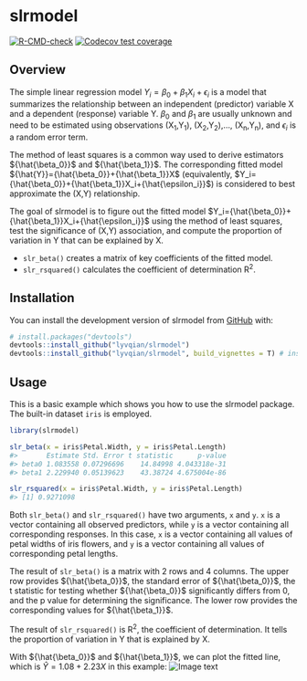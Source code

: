 
<!-- README.md is generated from README.Rmd. Please edit that file -->

# slrmodel

<!-- badges: start -->

[![R-CMD-check](https://github.com/lyvqian/slrmodel/actions/workflows/R-CMD-check.yaml/badge.svg)](https://github.com/lyvqian/slrmodel/actions/workflows/R-CMD-check.yaml)
[![Codecov test
coverage](https://codecov.io/gh/lyvqian/slrmodel/branch/main/graph/badge.svg)](https://app.codecov.io/gh/lyvqian/slrmodel?branch=main)
<!-- badges: end -->

## Overview

The simple linear regression model
$Y_i={\beta_0}+{\beta_1}X_i+{\epsilon_i}$ is a model that summarizes the
relationship between an independent (predictor) variable X and a
dependent (response) variable Y. ${\beta_0}$ and ${\beta_1}$ are usually
unknown and need to be estimated using observations
(X<sub>1</sub>,Y<sub>1</sub>), (X<sub>2</sub>,Y<sub>2</sub>),…,
(X<sub>n</sub>,Y<sub>n</sub>), and ${\epsilon_i}$ is a random error
term.

The method of least squares is a common way used to derive estimators
${\hat{\beta_0}}$ and ${\hat{\beta_1}}$. The corresponding fitted model
${\hat{Y}}={\hat{\beta_0}}+{\hat{\beta_1}}X$ (equivalently,
$Y_i={\hat{\beta_0}}+{\hat{\beta_1}}X_i+{\hat{\epsilon_i}}$) is
considered to best approximate the (X,Y) relationship.

The goal of slrmodel is to figure out the fitted model
$Y_i={\hat{\beta_0}}+{\hat{\beta_1}}X_i+{\hat{\epsilon_i}}$ using the
method of least squares, test the significance of (X,Y) association, and
compute the proportion of variation in Y that can be explained by X.

- `slr_beta()` creates a matrix of key coefficients of the fitted model.
- `slr_rsquared()` calculates the coefficient of determination
  R<sup>2</sup>.

## Installation

You can install the development version of slrmodel from
[GitHub](https://github.com/) with:

``` r
# install.packages("devtools")
devtools::install_github("lyvqian/slrmodel")
devtools::install_github("lyvqian/slrmodel", build_vignettes = T) # install with vignettes
```

## Usage

This is a basic example which shows you how to use the slrmodel package.
The built-in dataset `iris` is employed.

``` r
library(slrmodel)

slr_beta(x = iris$Petal.Width, y = iris$Petal.Length)
#>       Estimate Std. Error t statistic      p-value
#> beta0 1.083558 0.07296696    14.84998 4.043318e-31
#> beta1 2.229940 0.05139623    43.38724 4.675004e-86

slr_rsquared(x = iris$Petal.Width, y = iris$Petal.Length)
#> [1] 0.9271098
```

Both `slr_beta()` and `slr_rsquared()` have two arguments, `x` and `y`.
`x` is a vector containing all observed predictors, while `y` is a
vector containing all corresponding responses. In this case, `x` is a
vector containing all values of petal widths of iris flowers, and `y` is
a vector containing all values of corresponding petal lengths.

The result of `slr_beta()` is a matrix with 2 rows and 4 columns. The
upper row provides ${\hat{\beta_0}}$, the standard error of
${\hat{\beta_0}}$, the t statistic for testing whether ${\hat{\beta_0}}$
significantly differs from 0, and the p value for determining the
significance. The lower row provides the corresponding values for
${\hat{\beta_1}}$.

The result of `slr_rsquared()` is R<sup>2</sup>, the coefficient of
determination. It tells the proportion of variation in Y that is
explained by X.

With ${\hat{\beta_0}}$ and ${\hat{\beta_1}}$, we can plot the fitted
line, which is ${\hat{Y}}=1.08+2.23X$ in this example: ![Image
text](https://github.com/lyvqian/slrmodel/raw/966ab6c6d02df3051a7209f65406d8c561e646f4/man/figures/README-unnamed-chunk-3-1.png)
